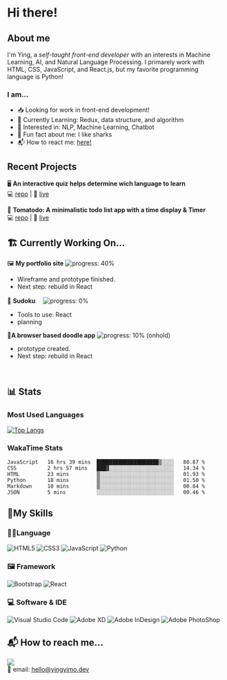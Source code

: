 # Hi there!

## About me
I'm Ying, a *self-taught front-end developer* with an interests in Machine Learning, AI, and Natural Language Processing. I primarely work with HTML, CSS, JavaScript, and React.js, but my favorite programming language is Python!

### I am...
+ 📥 Looking for work in front-end development!
+ 📖 Currently Learning: Redux, data structure, and algorithm
+ 🤖 Interested in: NLP, Machine Learning, Chatbot
+ 🦈 Fun fact about me: I like sharks
+ 📬 How to react me: [here!](#-how-to-reach-me)

## Recent Projects
 🖥 **An interactive quiz helps determine wich language to learn**  
💻 [repo](https://github.com/yingmo55/which-language-first) | 🔗 [live](https://first-programming-language.netlify.app/)

 🍅 **Tomatodo: A minimalistic todo list app with a time display & Timer**  
💻 [repo](https://github.com/yingmo55/Todo-List) | 🔗 [live](https://tomatodo.netlify.app/)

## 🏗 Currently Working On...
🖼 **My portfolio site**  ![progress: 40%](https://us-central1-progress-markdown.cloudfunctions.net/progress/40)  
+ Wireframe and prototype finished. 
+ Next step: rebuild in React

🔢 **Sudoku**  　![progress: 0%](https://us-central1-progress-markdown.cloudfunctions.net/progress/0)  
+ Tools to use: React
+ planning

💭**A browser based doodle app**  ![progress: 10%](https://us-central1-progress-markdown.cloudfunctions.net/progress/10)  (onhold) 
+ prototype created. 
+ Next step: rebuild in React

<br />

## 📊 Stats

### Most Used Languages

[![Top Langs](https://github-readme-stats.vercel.app/api/top-langs/?username=yingmo55&layout=compact)](https://github.com/yingmo55/github-readme-stats)

### WakaTime Stats

<!--START_SECTION:waka-->

```text
JavaScript   16 hrs 39 mins  ████████████████████▒░░░░   80.87 %
CSS          2 hrs 57 mins   ███▓░░░░░░░░░░░░░░░░░░░░░   14.34 %
HTML         23 mins         ▒░░░░░░░░░░░░░░░░░░░░░░░░   01.93 %
Python       18 mins         ▒░░░░░░░░░░░░░░░░░░░░░░░░   01.50 %
Markdown     10 mins         ▒░░░░░░░░░░░░░░░░░░░░░░░░   00.84 %
JSON         5 mins          ░░░░░░░░░░░░░░░░░░░░░░░░░   00.46 %
```

<!--END_SECTION:waka-->

## 🧰My Skills
### 👩‍💻Language
![HTML5](https://img.shields.io/badge/html5-%23E34F26.svg?style=for-the-badge&logo=html5&logoColor=white) 
![CSS3](https://img.shields.io/badge/css3-%231572B6.svg?style=for-the-badge&logo=css3&logoColor=white) 
![JavaScript](https://img.shields.io/badge/javascript-%23323330.svg?style=for-the-badge&logo=javascript&logoColor=%23F7DF1E) 
![Python](https://img.shields.io/badge/python-3670A0?style=for-the-badge&logo=python&logoColor=ffdd54) 

### 🖼 Framework
![Bootstrap](https://img.shields.io/badge/bootstrap-%23563D7C.svg?style=for-the-badge&logo=bootstrap&logoColor=white) 
![React](https://img.shields.io/badge/react-%2320232a.svg?style=for-the-badge&logo=react&logoColor=%2361DAFB)  

### 💻 Software & IDE
![Visual Studio Code](https://img.shields.io/badge/Visual_Studio_Code-0078D4?style=for-the-badge&logo=visual%20studio%20code&logoColor=white
)
![Adobe XD](https://img.shields.io/badge/Adobe%20XD-470137?style=for-the-badge&logo=Adobe%20XD&logoColor=#FF61F6) 
![Adobe InDesign](https://img.shields.io/badge/Adobe%20InDesign-FF3366?style=for-the-badge&logo=Adobe%20InDesign&logoColor=white) 
![Adobe PhotoShop](https://img.shields.io/badge/Adobe%20Photoshop-31A8FF?style=for-the-badge&logo=Adobe%20Photoshop&logoColor=black) 

## 📬 How to reach me...
<a href="https://www.linkedin.com/in/yingyimo/" target="_blank"><img src="https://img.shields.io/badge/linkedin-%230077B5.svg?style=flat-square&logo=linkedin&logoColor=white" /></a>  
📧 email: hello@yingyimo.dev
